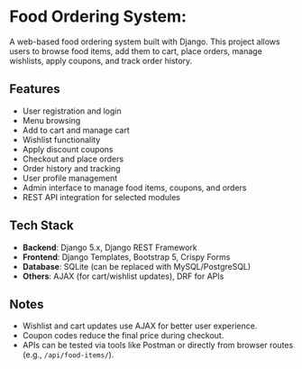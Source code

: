 # Food Ordering System:

A web-based food ordering system built with Django. This project allows users to browse food items, add them to cart, place orders, manage wishlists, apply coupons, and track order history.

## Features

- User registration and login
- Menu browsing
- Add to cart and manage cart
- Wishlist functionality
- Apply discount coupons
- Checkout and place orders
- Order history and tracking
- User profile management
- Admin interface to manage food items, coupons, and orders
- REST API integration for selected modules

## Tech Stack

- **Backend**: Django 5.x, Django REST Framework
- **Frontend**: Django Templates, Bootstrap 5, Crispy Forms
- **Database**: SQLite (can be replaced with MySQL/PostgreSQL)
- **Others**: AJAX (for cart/wishlist updates), DRF for APIs

## Notes

- Wishlist and cart updates use AJAX for better user experience.
- Coupon codes reduce the final price during checkout.
- APIs can be tested via tools like Postman or directly from browser routes (e.g., `/api/food-items/`).
